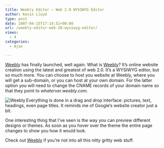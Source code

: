 ```yaml
---
title: Weebly Editor – Web 2.0 WYSIWYG Editor
author: Kevin Lloyd
type: post
date: 2007-04-15T17:14:51+00:00
url: /weebly-editor-web-20-wysiwyg-editor/
views:
  - 4
categories:
  - Ajax

---
```

[Weebly][1] has finally launched, well again. What is [Weebly][1]? It&#8217;s online website creation using the latest and greatest of web 2.0. It&#8217;s a WYSIWYG editor, but so much more. You can choose to host you website at Weebly, where you will get a sub-domain, or you can host at your own domain. For the latter option you will need to change the CNAME records of your domain name so that they point to _whaterver.weebly.com._

[<img src="https://webdevelopment2.com/wp-content/uploads/weebly.jpg" title="Weebly" alt="Weebly" align="left" border="0" />][1]

Everything is done in a drag and drop interface: pictures, text, headings, even page titles. It reminds me of Google&#8217;s website creator just a bit.

One interesting thing that I&#8217;ve seen is the way you can preview different designs or themes. As soon as you hover over the theme the entire page changes to show you how it would look.

Check out [Weebly][1] if you&#8217;re not into all this nitty gritty web stuff.

 [1]: http://www.weebly.com/
